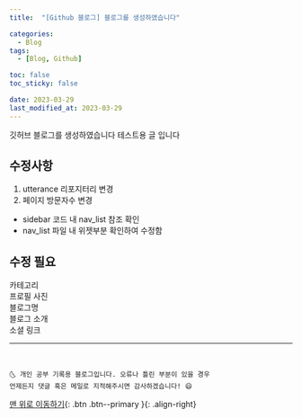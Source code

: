 ```yaml
---
title:  "[Github 블로그] 블로그를 생성하였습니다"

categories:
  - Blog
tags:
  - [Blog, Github]

toc: false
toc_sticky: false

date: 2023-03-29
last_modified_at: 2023-03-29
---
```

 

깃허브 블로그를 생성하였습니다
테스트용 글 입니다

## 수정사항

1. utterance 리포지터리 변경
2. 페이지 방문자수 변경  
  - sidebar 코드 내 nav_list 참조 확인
  - nav_list 파일 내 위젯부분 확인하여 수정함

## 수정 필요
카테고리  
프로필 사진  
블로그명  
블로그 소개  
소셜 링크


***
<br>

    🌜 개인 공부 기록용 블로그입니다. 오류나 틀린 부분이 있을 경우 
    언제든지 댓글 혹은 메일로 지적해주시면 감사하겠습니다! 😄

[맨 위로 이동하기](#){: .btn .btn--primary }{: .align-right}